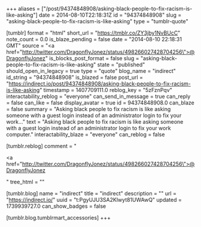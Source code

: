 +++
aliases = ["/post/94374848908/asking-black-people-to-fix-racism-is-like-asking"]
date = 2014-08-10T22:18:31Z
id = "94374848908"
slug = "asking-black-people-to-fix-racism-is-like-asking"
type = "tumblr-quote"

[tumblr]
format = "html"
short_url = "https://tmblr.co/ZY3jby1NvBUcC"
note_count = 0.0
is_blaze_pending = false
date = "2014-08-10 22:18:31 GMT"
source = "<a href=\"http://twitter.com/DragonflyJonez/status/498266027428704256\">@DragonflyJonez</a>"
is_blocks_post_format = false
slug = "asking-black-people-to-fix-racism-is-like-asking"
state = "published"
should_open_in_legacy = true
type = "quote"
blog_name = "indirect"
id_string = "94374848908"
is_blazed = false
post_url = "https://indirect.io/post/94374848908/asking-black-people-to-fix-racism-is-like-asking"
timestamp = 1407709111.0
reblog_key = "5zFznPqv"
interactability_reblog = "everyone"
can_send_in_message = true
can_reply = false
can_like = false
display_avatar = true
id = 94374848908.0
can_blaze = false
summary = "Asking black people to fix racism is like asking someone with a guest login instead of an administrator login to fix your work..."
text = "Asking black people to fix racism is like asking someone with a guest login instead of an administrator login to fix your work computer."
interactability_blaze = "everyone"
can_reblog = false

[tumblr.reblog]
comment = "<p><a href=\"http://twitter.com/DragonflyJonez/status/498266027428704256\">@DragonflyJonez</a></p>"
tree_html = ""

[tumblr.blog]
name = "indirect"
title = "indirect"
description = ""
url = "https://indirect.io/"
uuid = "t:PgyUJU3SA2Klwyt81UWAwQ"
updated = 1739939727.0
can_show_badges = false

[tumblr.blog.tumblrmart_accessories]
+++

